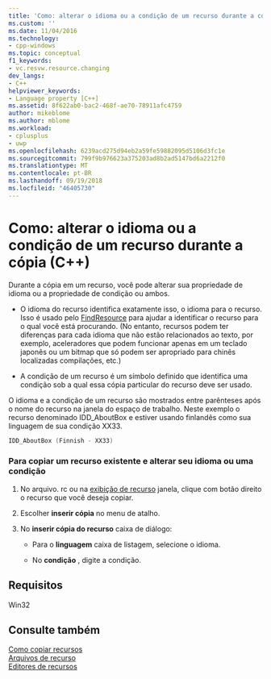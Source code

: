 ```yaml
---
title: 'Como: alterar o idioma ou a condição de um recurso durante a cópia (C++) | Microsoft Docs'
ms.custom: ''
ms.date: 11/04/2016
ms.technology:
- cpp-windows
ms.topic: conceptual
f1_keywords:
- vc.resvw.resource.changing
dev_langs:
- C++
helpviewer_keywords:
- Language property [C++]
ms.assetid: 8f622ab0-bac2-468f-ae70-78911afc4759
author: mikeblome
ms.author: mblome
ms.workload:
- cplusplus
- uwp
ms.openlocfilehash: 6239acd275d94eb2a59fe59882095d5106d3fc1e
ms.sourcegitcommit: 799f9b976623a375203ad8b2ad5147bd6a2212f0
ms.translationtype: MT
ms.contentlocale: pt-BR
ms.lasthandoff: 09/19/2018
ms.locfileid: "46405730"
---
```

# <a name="how-to-change-the-language-or-condition-of-a-resource-while-copying-c"></a>Como: alterar o idioma ou a condição de um recurso durante a cópia (C++)

Durante a cópia em um recurso, você pode alterar sua propriedade de idioma ou a propriedade de condição ou ambos.

- O idioma do recurso identifica exatamente isso, o idioma para o recurso. Isso é usado pelo [FindResource](/windows/desktop/api/winbase/nf-winbase-findresourcea) para ajudar a identificar o recurso para o qual você está procurando. (No entanto, recursos podem ter diferenças para cada idioma que não estão relacionados ao texto, por exemplo, aceleradores que podem funcionar apenas em um teclado japonês ou um bitmap que só podem ser apropriado para chinês localizadas compilações, etc.)

- A condição de um recurso é um símbolo definido que identifica uma condição sob a qual essa cópia particular do recurso deve ser usado.

O idioma e a condição de um recurso são mostrados entre parênteses após o nome do recurso na janela do espaço de trabalho. Neste exemplo o recurso denominado IDD_AboutBox e estiver usando finlandês como sua linguagem de sua condição XX33.

```cpp
IDD_AboutBox (Finnish - XX33)  
```

### <a name="to-copy-an-existing-resource-and-change-its-language-or-condition"></a>Para copiar um recurso existente e alterar seu idioma ou uma condição

1. No arquivo. rc ou na [exibição de recurso](../windows/resource-view-window.md) janela, clique com botão direito o recurso que você deseja copiar.

2. Escolher **inserir cópia** no menu de atalho.

3. No **inserir cópia do recurso** caixa de diálogo:

   - Para o **linguagem** caixa de listagem, selecione o idioma.

   - No **condição** , digite a condição.

## <a name="requirements"></a>Requisitos

Win32

## <a name="see-also"></a>Consulte também

[Como copiar recursos](../windows/how-to-copy-resources.md)<br/>
[Arquivos de recurso](../windows/resource-files-visual-studio.md)<br/>
[Editores de recursos](../windows/resource-editors.md)